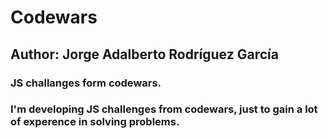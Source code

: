 # Codewars
## Author: Jorge Adalberto Rodríguez García
### JS challanges form codewars.
### I'm developing JS challenges from codewars, just to gain a lot of experence in solving problems.
